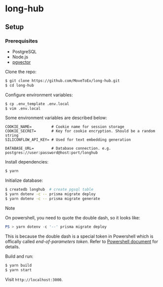 
# long-hub

## Setup

### Prerequisites

- PostgreSQL
- Node.js
- [pgvector](https://github.com/pgvector/pgvector)

Clone the repo:

```sh
$ git clone https://github.com/MoveToEx/long-hub.git
$ cd long-hub
```

Configure environment variables:

```sh
$ cp .env_template .env.local
$ vim .env.local
```

Some environment variables are described below:

```
COOKIE_NAME=         # Cookie name for session storage
COOKIE_SECRET=       # Key for cookie encryption. Should be a random string
SILICONFLOW_API_KEY= # Used for text embedding generation

DATABASE_URL=        # Database connection. e.g. postgres://user:password@host:port/longhub
```

Install dependencies:

```sh
$ yarn
```

Initialize database:

```sh
$ createdb longhub  # create pgsql table
$ yarn dotenv -c -- prisma migrate deploy
$ yarn dotenv -c -- prisma migrate generate
```

> [!NOTE]
> On powershell, you need to quote the double dash, so it looks like:
> ```powershell
> PS > yarn dotenv -c '--' prisma migrate deploy
> ```
> This is because the double dash is a special token in Powershell which is offically called _end-of-parameters token_. Refer to [Powershell document](https://learn.microsoft.com/en-us/powershell/module/microsoft.powershell.core/about/about_parsing?view=powershell-7.4#the-end-of-parameters-token) for details.

Build and run:

```sh
$ yarn build
$ yarn start
```

Visit `http://localhost:3000`.
